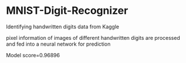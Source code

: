 # MNIST-Digit-Recognizer
Identifying handwritten digits data from Kaggle


pixel information of images of different handwritten digits are processed and fed into a neural network for prediction


Model score=0.96896




